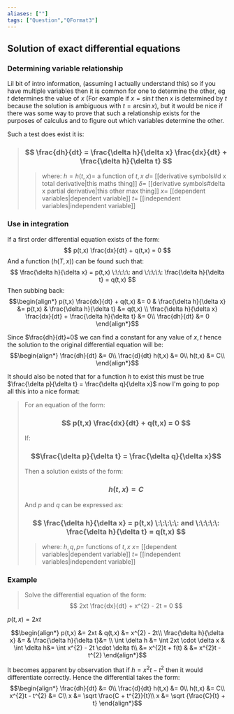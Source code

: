 ```yaml
---
aliases: [""]
tags: ["Question","QFormat3"]
---
```


#### 
## Solution of exact differential equations
### Determining variable relationship
Lil bit of intro information, (assuming I actually understand this) so if you have multiple variables then it is common for one to determine the other, eg $t$ determines the value of $x$ (For example if $x=\sin t$ then $x$ is determined by $t$ because the solution is ambiguous with $t=\arcsin x$), but it would be nice if there was some way to prove that such a relationship exists for the purposes of calculus and to figure out which variables determine the other.

Such a test does exist it is:
> ### $$ \frac{dh}{dt} = \frac{\delta h}{\delta x} \frac{dx}{dt} + \frac{\delta h}{\delta t} $$ 
>> where:
>> $h=h(t,x)=$ a function of $t,x$
>> $d=$ [[derivative symbols#d x total derivative|this maths thing]]
>> $\delta=$ [[derivative symbols#delta x partial derivative|this other max thing]]
>> $x=$ [[dependent variables|dependent variable]]
>> $t=$ [[independent variables|independent variable]]

### Use in integration

If a first order differential equation exists of the form:
$$ p(t,x) \frac{dx}{dt} + q(t,x) = 0 $$
And a function ($h(T,x)$) can be found such that:
$$ \frac{\delta h}{\delta x} = p(t,x) \:\:\:\:\: and \:\:\:\:\: \frac{\delta h}{\delta t} = q(t,x) $$
Then subbing back:
$$\begin{align*}
p(t,x) \frac{dx}{dt} + q(t,x) &= 0 & \frac{\delta h}{\delta x} &= p(t,x) & \frac{\delta h}{\delta t} &= q(t,x) \\
\frac{\delta h}{\delta x} \frac{dx}{dt} + \frac{\delta h}{\delta t} &= 0\\
\frac{dh}{dt} &= 0
\end{align*}$$

Since $\frac{dh}{dt}=0$ we can find a constant for any value of $x,t$ hence the solution to the original differential equation will be:
$$\begin{align*}
\frac{dh}{dt} &= 0\\
\frac{d}{dt} h(t,x) &= 0\\
h(t,x) &= C\\
\end{align*}$$

It should also be noted that for a function $h$ to exist this must be true $\frac{\delta p}{\delta t} = \frac{\delta q}{\delta x}$ now I'm going to pop all this into a nice format:
> For an equation of the form:
> ### $$ p(t,x) \frac{dx}{dt} + q(t,x) = 0 $$ 
> If:
> ### $$\frac{\delta p}{\delta t} = \frac{\delta q}{\delta x}$$
> Then a solution exists of the form:
> ### $$ h(t,x) = C $$
> And $p$ and $q$ can be expressed as:
> ### $$ \frac{\delta h}{\delta x} = p(t,x) \:\:\:\:\: and \:\:\:\:\: \frac{\delta h}{\delta t} = q(t,x) $$
>> where:
>> $h,q,p=$ functions of $t,x$
>> $x=$ [[dependent variables|dependent variable]]
>> $t=$ [[independent variables|independent variable]]

### Example
> Solve the differential equation of the form:
> $$ 2xt \frac{dx}{dt} + x^{2} - 2t = 0 $$

$p(t,x) = 2xt$

$$\begin{align*}
p(t,x) &= 2xt & q(t,x) &= x^{2} - 2t\\
\frac{\delta h}{\delta x} &= & \frac{\delta h}{\delta t}&= \\
\int \delta h &= \int 2xt \cdot \delta x & \int \delta h&= \int x^{2} - 2t \cdot \delta t\\
 &= x^{2}t + f(t) & &= x^{2}t - t^{2}
\end{align*}$$

It becomes apparent by observation that if $h=x^{2}t - t^{2}$ then it would differentiate correctly. Hence the differential takes the form:
$$\begin{align*}
\frac{dh}{dt} &= 0\\
\frac{d}{dt} h(t,x) &= 0\\
h(t,x) &= C\\
x^{2}t - t^{2} &= C\\
x &= \sqrt \frac{C + t^{2}}{t}\\
x &= \sqrt {\frac{C}{t} + t}
\end{align*}$$